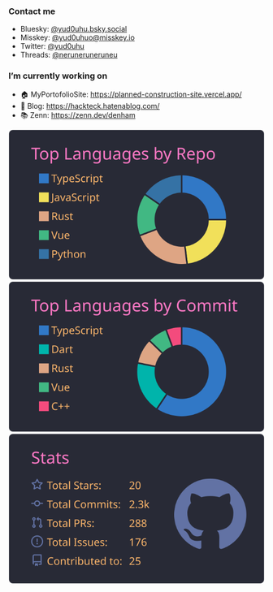 ### Contact me
- Bluesky: <a href="http://yud0uhu.bsky.social">@yud0uhu.bsky.social</a>
- Misskey: <a href="http://yud0uhuo@misskey.io">@yud0uhuo@misskey.io</a>
- Twitter: <a href="https://twitter.com/yud0uhu">@yud0uhu</a>
- Threads: <a href="https://www.threads.net/@neruneruneruneu">@neruneruneruneu</a>

### I’m currently working on
- 🏠 MyPortofolioSite: https://planned-construction-site.vercel.app/  
- 📒 Blog: https://hackteck.hatenablog.com/  
- 📚 Zenn: https://zenn.dev/denham 

<!--
**yud0uhu/yud0uhu** is a ✨ _special_ ✨ repository because its `README.md` (this file) appears on your GitHub profile.

Here are some ideas to get you started:

- 🔭 I’m currently working on ...
- 🌱 I’m currently learning ...
- 👯 I’m looking to collaborate on ...
- 🤔 I’m looking for help with ...
- 💬 Ask me about ...
- 📫 How to reach me: ...
- 😄 Pronouns: ...
- ⚡ Fun fact: ...
-->

[![](https://raw.githubusercontent.com/yud0uhu/yud0uhu/main/profile-summary-card-output/dracula/1-repos-per-language.svg)](https://github.com/vn7n24fzkq/github-profile-summary-cards)
[![](https://raw.githubusercontent.com/yud0uhu/yud0uhu/main/profile-summary-card-output/dracula/2-most-commit-language.svg)](https://github.com/vn7n24fzkq/github-profile-summary-cards)
[![](https://raw.githubusercontent.com/yud0uhu/yud0uhu/main/profile-summary-card-output/dracula/3-stats.svg)](https://github.com/vn7n24fzkq/github-profile-summary-cards)
